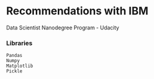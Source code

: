 # Recommendations with IBM
Data Scientist Nanodegree Program - Udacity

### Libraries <a name="libraries"></a>

    Pandas
    Numpy
    Matplotlib
    Pickle
    
    

